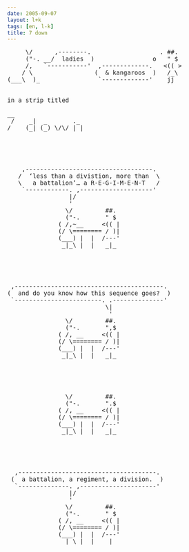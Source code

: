 ```yaml
---
date: 2005-09-07
layout: l+k
tags: [en, l-k]
title: 7 down
---
```


<pre class='l-k'>
     \/      ,--------.                   . ##. 
     ("-. __/  ladies  )                o   " $ 
     /,   `-----------'  ,-------------.   <(( >
    / \                 (  & kangaroos  )   /_\ 
(___\  )_                `-------------'    jj  


in a strip titled

__                   
 /    _|  _       ._ 
/    (_| (_) \/\/ | |





    ,-----------------------------------.    
   /  ‘less than a divistion, more than  \   
   \   a battalion’… a R-E-G-I-M-E-N-T   /   
    `------------. ,--------------------'    
                 |/                          
                 '                           
                \/         ##.               
                ("-.       " $               
              ( /,~__     <(( |              
              (/ \======== / )|              
              (___) |  |  /---'              
               _|_\ |  |   _|_               





 ,-----------------------------------------. 
(  and do you know how this sequence goes?  )
 `------------------------. .--------------' 
                           \|                
                            '                
                \/         ##.               
                ("-.       ",$               
              ( /, __     <(( |              
              (/ \======== / )|              
              (___) |  |  /---'              
               _|_\ |  |   _|_               





                \/         ##.               
                ("-.       ".$               
              ( /, __     <(( |              
              (/ \======== / )|              
              (___) |  |  /---'              
               _|_\ |  |   _|_               





  ,--------------------------------------.   
 (  a battalion, a regiment, a division.  )  
  `--------------. ,---------------------'   
                 |/                          
                 '                           
                \/         ##.               
                ("-.       " $               
              ( /, __     <(( |              
              (/ \======== / )|              
              (___) |  |  /---'              
               _|_\ |  |   _|_               
</pre>
